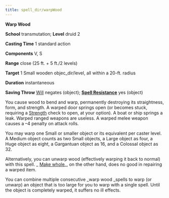 ```yaml
---
title: spell_dir/warpWood
---
```

 **Warp Wood**

**School** transmutation; **Level** druid 2

**Casting Time** 1 standard action

**Components** V, S

**Range** close (25 ft. + 5 ft./2 levels)

**Target** 1 Small wooden objec_dir/level, all within a 20-ft. radius

**Duration** instantaneous

**Saving Throw** [Will](../combat#_will) negates (object); **[Spell Resistance](../glossary#_spell-resistance)** yes (object)

You cause wood to bend and warp, permanently destroying its straightness, form, and strength. A warped door springs open (or becomes stuck, requiring a [Strength](../gettingStarted#_strength) check to open, at your option). A boat or ship springs a leak. Warped ranged weapons are useless. A warped melee weapon causes a –4 penalty on attack rolls.

You may warp one Small or smaller object or its equivalent per caster level. A Medium object counts as two Small objects, a Large object as four, a Huge object as eight, a Gargantuan object as 16, and a Colossal object as 32.

Alternatively, you can unwarp wood (effectively warping it back to normal) with this spell. _ [Make whole](makeWhole#_make-whole)_, on the other hand, does no good in repairing a warped item.

You can combine multiple consecutive _warp wood _spells to warp (or unwarp) an object that is too large for you to warp with a single spell. Until the object is completely warped, it suffers no ill effects.

